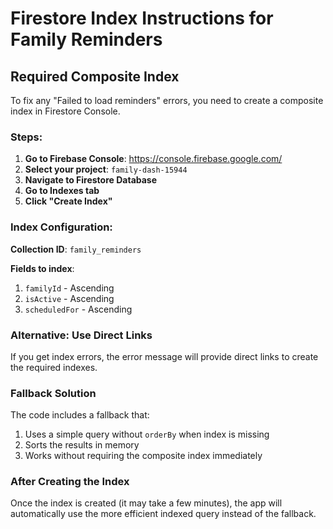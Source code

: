 # Firestore Index Instructions for Family Reminders

## Required Composite Index

To fix any "Failed to load reminders" errors, you need to create a composite index in Firestore Console.

### Steps:

1. **Go to Firebase Console**: https://console.firebase.google.com/
2. **Select your project**: `family-dash-15944`
3. **Navigate to Firestore Database**
4. **Go to Indexes tab**
5. **Click "Create Index"**

### Index Configuration:

**Collection ID**: `family_reminders`

**Fields to index**:

1. `familyId` - Ascending
2. `isActive` - Ascending
3. `scheduledFor` - Ascending

### Alternative: Use Direct Links

If you get index errors, the error message will provide direct links to create the required indexes.

### Fallback Solution

The code includes a fallback that:

1. Uses a simple query without `orderBy` when index is missing
2. Sorts the results in memory
3. Works without requiring the composite index immediately

### After Creating the Index

Once the index is created (it may take a few minutes), the app will automatically use the more efficient indexed query instead of the fallback.
